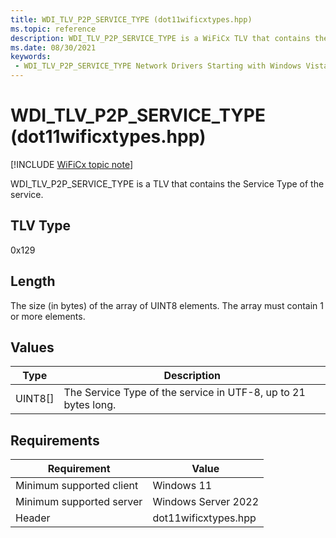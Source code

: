 ```yaml
---
title: WDI_TLV_P2P_SERVICE_TYPE (dot11wificxtypes.hpp)
ms.topic: reference
description: WDI_TLV_P2P_SERVICE_TYPE is a WiFiCx TLV that contains the Service Type of the service.
ms.date: 08/30/2021
keywords:
 - WDI_TLV_P2P_SERVICE_TYPE Network Drivers Starting with Windows Vista
---
```


# WDI\_TLV\_P2P\_SERVICE\_TYPE (dot11wificxtypes.hpp)

[!INCLUDE [WiFiCx topic note](../includes/wificx-version-warning.md)]


WDI\_TLV\_P2P\_SERVICE\_TYPE is a TLV that contains the Service Type of the service.

 

## TLV Type


0x129

## Length


The size (in bytes) of the array of UINT8 elements. The array must contain 1 or more elements.

## Values


| Type      | Description                                                    |
|-----------|----------------------------------------------------------------|
| UINT8\[\] | The Service Type of the service in UTF-8, up to 21 bytes long. |

 

## Requirements

|Requirement|Value|
|--- |--- |
|Minimum supported client|Windows 11|
|Minimum supported server|Windows Server 2022|
|Header|dot11wificxtypes.hpp|

 

 




